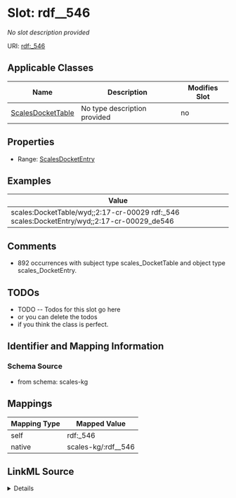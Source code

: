 

# Slot: rdf__546


_No slot description provided_





URI: [rdf:_546](http://www.w3.org/1999/02/22-rdf-syntax-ns#_546)



<!-- no inheritance hierarchy -->





## Applicable Classes

| Name | Description | Modifies Slot |
| --- | --- | --- |
| [ScalesDocketTable](../classes/ScalesDocketTable.md) | No type description provided |  no  |







## Properties

* Range: [ScalesDocketEntry](../classes/ScalesDocketEntry.md)






## Examples

| Value |
| --- |
| scales:DocketTable/wyd;;2:17-cr-00029 rdf:_546 scales:DocketEntry/wyd;;2:17-cr-00029_de546 |

## Comments

* 892 occurrences with subject type scales_DocketTable and object type scales_DocketEntry.

## TODOs

* TODO -- Todos for this slot go here
* or you can delete the todos
* if you think the class is perfect.

## Identifier and Mapping Information







### Schema Source


* from schema: scales-kg




## Mappings

| Mapping Type | Mapped Value |
| ---  | ---  |
| self | rdf:_546 |
| native | scales-kg/:rdf__546 |




## LinkML Source

<details>
```yaml
name: rdf__546
description: No slot description provided
todos:
- TODO -- Todos for this slot go here
- or you can delete the todos
- if you think the class is perfect.
comments:
- 892 occurrences with subject type scales_DocketTable and object type scales_DocketEntry.
examples:
- value: scales:DocketTable/wyd;;2:17-cr-00029 rdf:_546 scales:DocketEntry/wyd;;2:17-cr-00029_de546
from_schema: scales-kg
rank: 1000
slot_uri: rdf:_546
alias: rdf__546
domain_of:
- scales_DocketTable
range: scales_DocketEntry

```
</details>